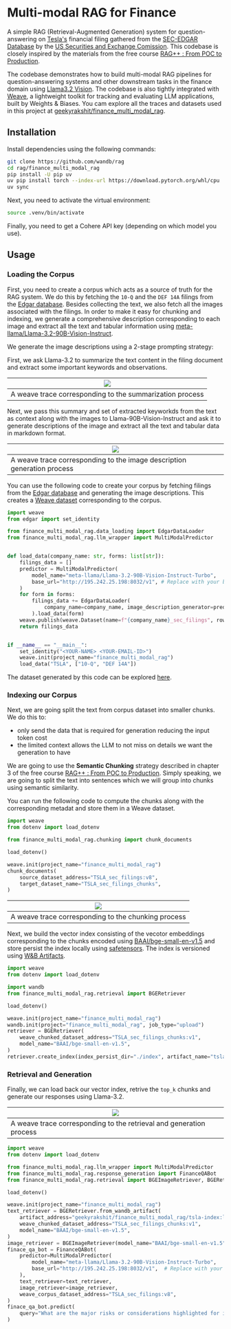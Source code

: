 # Multi-modal RAG for Finance

A simple RAG (Retrieval-Augmented Generation) system for question-answering on [Tesla's](https://www.tesla.com/) financial filing gathered from the [SEC-EDGAR Database](https://www.sec.gov/edgar) by the [US Securities and Exchange Comission](https://www.sec.gov/). This codebase is closely inspired by the materials from the free course [RAG++ : From POC to Production](https://www.wandb.courses/courses/rag-in-production).

The codebase demonstrates how to build multi-modal RAG pipelines for question-answering systems and other downstream tasks in the finance domain using [Llama3.2 Vision](https://huggingface.co/meta-llama/Llama-3.2-90B-Vision). The codebase is also tightly integrated with [Weave](https://weave-docs.wandb.ai/), a lightweight toolkit for tracking and evaluating LLM applications, built by Weights & Biases. You cam explore all the traces and datasets used in this project at [geekyrakshit/finance_multi_modal_rag](https://wandb.ai/geekyrakshit/finance_multi_modal_rag).

## Installation

Install dependencies using the following commands:

```bash
git clone https://github.com/wandb/rag
cd rag/finance_multi_modal_rag
pip install -U pip uv
uv pip install torch --index-url https://download.pytorch.org/whl/cpu
uv sync
```

Next, you need to activate the virtual environment:

```bash
source .venv/bin/activate
```

Finally, you need to get a Cohere API key (depending on which model you use).

## Usage

### Loading the Corpus

First, you need to create a corpus which acts as a source of truth for the RAG system. We do this by fetching the `10-Q` and the `DEF 14A` filings from the [Edgar database](https://www.sec.gov/edgar). Besides collecting the text, we also fetch all the images associated with the filings. In order to make it easy for chunking and indexing, we generate a comprehensive description corresponding to each image and extract all the text and tabular information using [meta-llama/Llama-3.2-90B-Vision-Instruct](https://huggingface.co/meta-llama/Llama-3.2-90B-Vision-Instruct).

We generate the image descriptions using a 2-stage prompting strategy:

First, we ask Llama-3.2 to summarize the text content in the filing document and extract some important keywords and observations.

|![](./assets/trace_1.png)|
|---|
|A weave trace corresponding to the summarization process|

Next, we pass this summary and set of extracted keyworkds from the text as context along with the images to Llama-90B-Vision-Instruct and ask it to generate descriptions of the image and extract all the text and tabular data in markdown format.

|![](./assets/trace_3.png)|
|---|
|A weave trace corresponding to the image description generation process|

You can use the following code to create your corpus by fetching filings from the [Edgar database](https://www.sec.gov/edgar) and generating the image descriptions. This creates a [Weave dataset](https://weave-docs.wandb.ai/guides/core-types/datasets) corresponding to the corpus.

```python
import weave
from edgar import set_identity

from finance_multi_modal_rag.data_loading import EdgarDataLoader
from finance_multi_modal_rag.llm_wrapper import MultiModalPredictor


def load_data(company_name: str, forms: list[str]):
    filings_data = []
    predictor = MultiModalPredictor(
        model_name="meta-llama/Llama-3.2-90B-Vision-Instruct-Turbo",
        base_url="http://195.242.25.198:8032/v1", # Replace with your base URL
    )
    for form in forms:
        filings_data += EdgarDataLoader(
            company_name=company_name, image_description_generator=predictor
        ).load_data(form)
    weave.publish(weave.Dataset(name=f"{company_name}_sec_filings", rows=filings_data))
    return filings_data


if __name__ == "__main__":
    set_identity("<YOUR-NAME> <YOUR-EMAIL-ID>")
    weave.init(project_name="finance_multi_modal_rag")
    load_data("TSLA", ["10-Q", "DEF 14A"])
```

The dataset generated by this code can be explored [here](https://wandb.ai/geekyrakshit/finance_multi_modal_rag/weave/objects/TSLA_sec_filings/versions/KstNUWdhbkXklGkiMoQZN37rxpMHUQhMb1dE2Ys6AIw).

### Indexing our Corpus

Next, we are going split the text from corpus dataset into smaller chunks. We do this to:

- only send the data that is required for generation reducing the input token cost
- the limited context allows the LLM to not miss on details we want the generation to have

We are going to use the **Semantic Chunking** strategy described in chapter 3 of the free course [RAG++ : From POC to Production](https://www.wandb.courses/courses/rag-in-production). Simply speaking, we are going to split the text into sentences which we will group into chunks using semantic similarity.

You can run the following code to compute the chunks along with the corresponding metadat and store them in a Weave dataset.

```python
import weave
from dotenv import load_dotenv

from finance_multi_modal_rag.chunking import chunk_documents

load_dotenv()

weave.init(project_name="finance_multi_modal_rag")
chunk_documents(
    source_dataset_address="TSLA_sec_filings:v8",
    target_dataset_name="TSLA_sec_filings_chunks",
)
```

|![](./assets/trace_4.png)|
|---|
|A weave trace corresponding to the chunking process|

Next, we build the vector index consisting of the vecotor embeddings corresponding to the chunks encoded using [BAAI/bge-small-en-v1.5](https://huggingface.co/BAAI/bge-small-en-v1.5) and store persist the index locally using [safetensors](https://huggingface.co/docs/safetensors/en/index). The index is versioned using [W&B Artifacts](https://docs.wandb.ai/guides/artifacts).

```python
import weave
from dotenv import load_dotenv

import wandb
from finance_multi_modal_rag.retrieval import BGERetriever

load_dotenv()

weave.init(project_name="finance_multi_modal_rag")
wandb.init(project="finance_multi_modal_rag", job_type="upload")
retriever = BGERetriever(
    weave_chunked_dataset_address="TSLA_sec_filings_chunks:v1",
    model_name="BAAI/bge-small-en-v1.5",
)
retriever.create_index(index_persist_dir="./index", artifact_name="tsla-index")
```

### Retrieval and Generation

Finally, we can load back our vector index, retrive the `top_k` chunks and generate our responses using Llama-3.2.

|![](./assets/trace_5.png)|
|---|
|A weave trace corresponding to the retrieval and generation process|

```python
import weave
from dotenv import load_dotenv

from finance_multi_modal_rag.llm_wrapper import MultiModalPredictor
from finance_multi_modal_rag.response_generation import FinanceQABot
from finance_multi_modal_rag.retrieval import BGEImageRetriever, BGERetriever

load_dotenv()

weave.init(project_name="finance_multi_modal_rag")
text_retriever = BGERetriever.from_wandb_artifact(
    artifact_address="geekyrakshit/finance_multi_modal_rag/tsla-index:latest",
    weave_chunked_dataset_address="TSLA_sec_filings_chunks:v1",
    model_name="BAAI/bge-small-en-v1.5",
)
image_retriever = BGEImageRetriever(model_name="BAAI/bge-small-en-v1.5")
finace_qa_bot = FinanceQABot(
    predictor=MultiModalPredictor(
        model_name="meta-llama/Llama-3.2-90B-Vision-Instruct-Turbo",
        base_url="http://195.242.25.198:8032/v1",  # Replace with your base URL
    ),
    text_retriever=text_retriever,
    image_retriever=image_retriever,
    weave_corpus_dataset_address="TSLA_sec_filings:v8",
)
finace_qa_bot.predict(
    query="What are the major risks or considerations highlighted for investors?"
)
```
